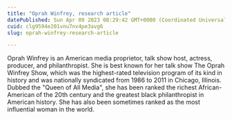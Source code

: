 ```yaml
---
title: "Oprah Winfrey, research article"
datePublished: Sun Apr 09 2023 08:29:42 GMT+0000 (Coordinated Universal Time)
cuid: clg9594e201vnu7nv4pe3avg6
slug: oprah-winfrey-research-article

---
```


Oprah Winfrey is an American media proprietor, talk show host, actress, producer, and philanthropist. She is best known for her talk show The Oprah Winfrey Show, which was the highest-rated television program of its kind in history and was nationally syndicated from 1986 to 2011 in Chicago, Illinois. Dubbed the "Queen of All Media", she has been ranked the richest African-American of the 20th century and the greatest black philanthropist in American history. She has also been sometimes ranked as the most influential woman in the world.